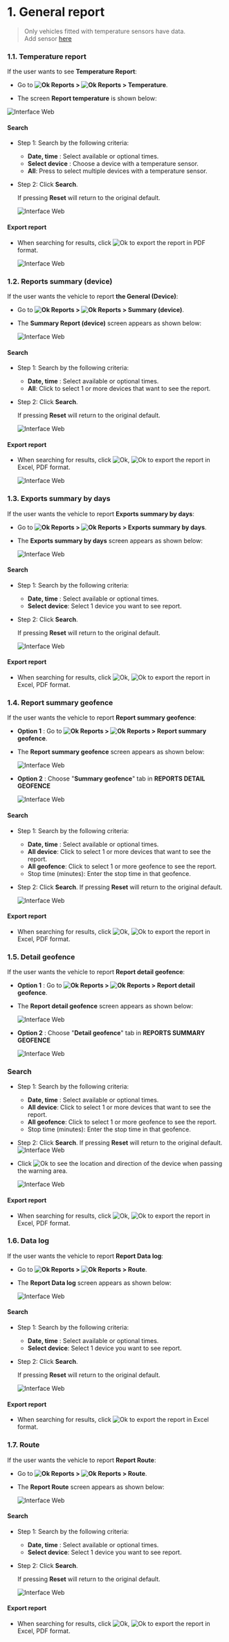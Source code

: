 # 1. General report

> Only vehicles fitted with temperature sensors have data. <br>
Add sensor [here](modules/web-interface/devices/edit-device/#sensor) <div id="sensor">
### 1.1. Temperature report

If the user wants to see **Temperature Report**:

* Go to **<span class="icon-left svg-filter-tick">![Ok](/docs/assets/images/web-interface/icon/SVG/dynamic.svg ) Reports > <span class="icon-left svg-filter-tick">![Ok](/docs/assets/images/web-interface/icon/SVG/chart-line.svg)  Reports > Temperature**.
   
* The screen **Report temperature** is shown below:

<span style="display:block;text-align:left">![Interface Web](/docs/assets/images/web-english/reports/temperature.png)


#### Search
* Step 1: Search by the following criteria:

    * **Date, time** : Select available or optional times.
    * **Select device** : Choose a device with a temperature sensor.
    * **All**: Press to select multiple devices with a temperature sensor.
* Step 2: Click **Search**.

    If pressing **Reset** will return to the original default.

    <span style="display:block;text-align:left">![Interface Web](/docs/assets/images/web-english/reports/search-temperature.png)

#### Export report

* When searching for results, click <span class="icon-left      svg-filter-circlered">![Ok](/docs/assets/images/web-interface/icon/SVG/file-pdf1.svg) to export the report in PDF format.

    <span style="display:block;text-align:left">![Interface Web](/docs/assets/images/web-english/reports/export-report-temperature.png)

### 1.2. Reports summary (device)

If the user wants the vehicle to report **the General (Device)**:

* Go to **<span class="icon-left svg-filter-tick">![Ok](/docs/assets/images/web-interface/icon/SVG/dynamic.svg ) Reports > <span class="icon-left svg-filter-tick">![Ok](/docs/assets/images/web-interface/icon/SVG/chart-line.svg)  Reports  > Summary (device)**. 
  
* The **Summary Report (device)** screen  appears as shown below:

    <span style="display:block;text-align:left">![Interface Web](/docs/assets/images/web-english/reports/summary.png)

#### Search

* Step 1: Search by the following criteria:

    * **Date, time** : Select available or optional times.
    * **All**: Click to select 1 or more devices that want to see the report.
* Step 2: Click **Search**.

    If pressing **Reset** will return to the original default.

    <span style="display:block;text-align:left">![Interface Web](/docs/assets/images/web-english/reports/search-summary.png)

#### Export report

* When searching for results, click <span class="icon-left svg-filter-circlegreen2">![Ok](/docs/assets/images/web-interface/icon/SVG/file-excel1.svg), <span class="icon-left svg-filter-circlered">![Ok](/docs/assets/images/web-interface/icon/SVG/file-pdf1.svg) to export the report in Excel, PDF format.

    <span style="display:block;text-align:left">![Interface Web](/docs/assets/images/web-english/reports/export-summary.png)

### 1.3. Exports summary by days

If the user wants the vehicle to report **Exports summary by days**:

* Go to **<span class="icon-left svg-filter-tick">![Ok](/docs/assets/images/web-interface/icon/SVG/dynamic.svg ) Reports > <span class="icon-left svg-filter-tick">![Ok](/docs/assets/images/web-interface/icon/SVG/chart-line.svg)  Reports  > Exports summary by days**. 

* The **Exports summary by days** screen  appears as shown below:

    <span style="display:block;text-align:left">![Interface Web](/docs/assets/images/web-english/reports/summary-by-day.png)

#### Search
* Step 1: Search by the following criteria:

    * **Date, time** : Select available or optional times.
    * **Select device**: Select 1 device you want to see report.
* Step 2: Click **Search**.

    If pressing **Reset** will return to the original default.

    <span style="display:block;text-align:left">![Interface Web](/docs/assets/images/web-english/reports/search-summary-by-day.png)

#### Export report

* When searching for results, click <span class="icon-left svg-filter-circlegreen2">![Ok](/docs/assets/images/web-interface/icon/SVG/file-excel1.svg), <span class="icon-left svg-filter-circlered">![Ok](/docs/assets/images/web-interface/icon/SVG/file-pdf1.svg) to export the report in Excel, PDF format.


### 1.4. Report summary geofence

If the user wants the vehicle to report **Report summary geofence**:

* **Option 1** : Go to **<span class="icon-left svg-filter-tick">![Ok](/docs/assets/images/web-interface/icon/SVG/dynamic.svg ) Reports > <span class="icon-left svg-filter-tick">![Ok](/docs/assets/images/web-interface/icon/SVG/chart-line.svg)  Reports  > Report summary geofence**. 

* The **Report summary geofence** screen  appears as shown below:

    <span style="display:block;text-align:left">![Interface Web](/docs/assets/images/web-english/reports/summary-geofence.png)

* **Option 2** : Choose "**Summary geofence**" tab in **REPORTS
DETAIL GEOFENCE**

    <span style="display:block;text-align:left">![Interface Web](/docs/assets/images/web-english/reports/summary-geofence-2.png)


#### Search

* Step 1: Search by the following criteria:

    * **Date, time** : Select available or optional times.
    * **All device**: Click to select 1 or more devices that want to see the report.
    * **All geofence**: Click to select 1 or more geofence to see the report.
    * Stop time (minutes): Enter the stop time in that geofence.
  
* Step 2: Click **Search**.
 If pressing **Reset** will return to the original default.

    <span style="display:block;text-align:left">![Interface Web](/docs/assets/images/web-english/reports/search-summary-geofence.png)

#### Export report

* When searching for results, click <span class="icon-left svg-filter-circlegreen2">![Ok](/docs/assets/images/web-interface/icon/SVG/file-excel1.svg), <span class="icon-left svg-filter-circlered">![Ok](/docs/assets/images/web-interface/icon/SVG/file-pdf1.svg) to export the report in Excel, PDF format.

###  1.5. Detail geofence

If the user wants the vehicle to report **Report detail geofence**:

* **Option 1** : Go to **<span class="icon-left svg-filter-tick">![Ok](/docs/assets/images/web-interface/icon/SVG/dynamic.svg ) Reports > <span class="icon-left svg-filter-tick">![Ok](/docs/assets/images/web-interface/icon/SVG/chart-line.svg)  Reports  > Report detail geofence**. 

* The **Report detail geofence** screen  appears as shown below:

    <span style="display:block;text-align:left">![Interface Web](/docs/assets/images/web-english/reports/detail-geofence.png)

* **Option 2** : Choose "**Detail geofence**" tab in **REPORTS
SUMMARY GEOFENCE**

    <span style="display:block;text-align:left">![Interface Web](/docs/assets/images/web-english/reports/detail-summary-geofence-2.png)

### Search

* Step 1: Search by the following criteria:

    * **Date, time** : Select available or optional times.
    * **All device**: Click to select 1 or more devices that want to see the report.
    * **All geofence**: Click to select 1 or more geofence to see the report.
    * Stop time (minutes): Enter the stop time in that geofence.
* Step 2: Click **Search**.
 If pressing **Reset** will return to the original default.
    <span style="display:block;text-align:left">![Interface Web](/docs/assets/images/web-english/reports/search-detail-geofence.png)

* Click <span class="icon-left svg-filter-circlepurple">![Ok](/docs/assets/images/web-interface/icon/SVG/info-circle.svg) to see the location and direction of the device when passing the warning area.

    <span style="display:block;text-align:left">![Interface Web](/docs/assets/images/web-english/reports/details-geofence-3.png)

#### Export report

* When searching for results, click <span class="icon-left svg-filter-circlegreen2">![Ok](/docs/assets/images/web-interface/icon/SVG/file-excel1.svg), <span class="icon-left svg-filter-circlered">![Ok](/docs/assets/images/web-interface/icon/SVG/file-pdf1.svg) to export the report in Excel, PDF format.

### 1.6. Data log

If the user wants the vehicle to report **Report Data log**:

*  Go to **<span class="icon-left svg-filter-tick">![Ok](/docs/assets/images/web-interface/icon/SVG/dynamic.svg ) Reports > <span class="icon-left svg-filter-tick">![Ok](/docs/assets/images/web-interface/icon/SVG/chart-line.svg)  Reports  > Route**. 

*  The **Report Data log** screen  appears as shown below:

    <span style="display:block;text-align:left">![Interface Web](/docs/assets/images/web-english/reports/data-log.png)

#### Search

* Step 1: Search by the following criteria:

    * **Date, time** : Select available or optional times.
    * **Select device**: Select 1 device you want to see report.

* Step 2: Click **Search**.

    If pressing **Reset** will return to the original default.

    <span style="display:block;text-align:left">![Interface Web](/docs/assets/images/web-english/reports/search-data-log-1.png)

#### Export report

* When searching for results, click <span class="icon-left svg-filter-circlegreen2">![Ok](/docs/assets/images/web-interface/icon/SVG/file-excel1.svg) to export the report in Excel format.

### 1.7. Route

If the user wants the vehicle to report **Report Route**:

*  Go to **<span class="icon-left svg-filter-tick">![Ok](/docs/assets/images/web-interface/icon/SVG/dynamic.svg ) Reports > <span class="icon-left svg-filter-tick">![Ok](/docs/assets/images/web-interface/icon/SVG/chart-line.svg)  Reports  > Route**. 

*  The **Report Route** screen  appears as shown below:

    <span style="display:block;text-align:left">![Interface Web](/docs/assets/images/web-english/reports/route.png)

#### Search
* Step 1: Search by the following criteria:

    * **Date, time** : Select available or optional times.
    * **Select device**: Select 1 device you want to see report.

* Step 2: Click **Search**.

    If pressing **Reset** will return to the original default.

    <span style="display:block;text-align:left">![Interface Web](/docs/assets/images/web-english/reports/search-route.png)

#### Export report

* When searching for results, click <span class="icon-left svg-filter-circlegreen2">![Ok](/docs/assets/images/web-interface/icon/SVG/file-excel1.svg), <span class="icon-left svg-filter-circlered">![Ok](/docs/assets/images/web-interface/icon/SVG/file-pdf1.svg) to export the report in Excel, PDF format.